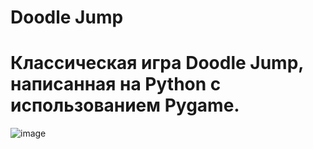 # Doodle Jump
# Классическая игра Doodle Jump, написанная на Python с использованием Pygame.
![image](https://github.com/user-attachments/assets/069921c5-89d5-44bc-900e-16c3342f4041)

